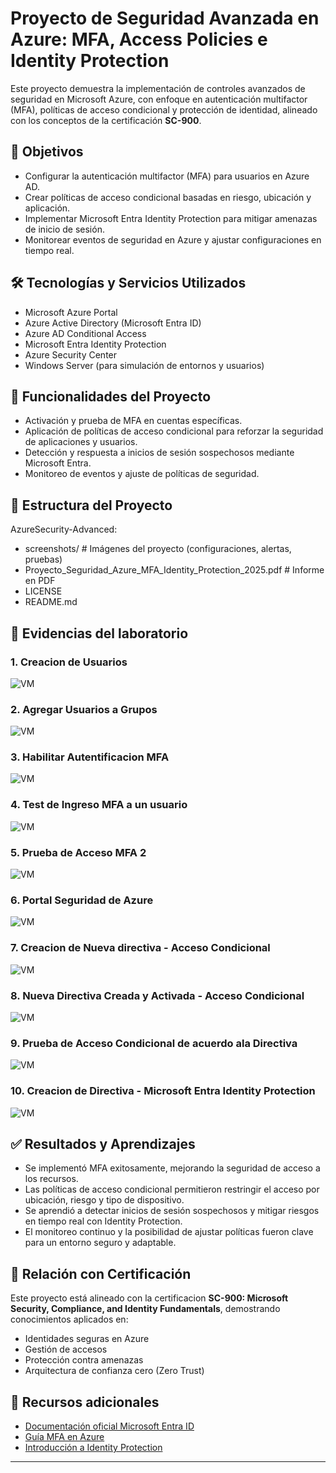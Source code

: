# Proyecto de Seguridad Avanzada en Azure: MFA, Access Policies e Identity Protection

Este proyecto demuestra la implementación de controles avanzados de seguridad en Microsoft Azure, con enfoque en autenticación multifactor (MFA), políticas de acceso condicional y protección de identidad, alineado con los conceptos de la certificación **SC-900**.

## 📌 Objetivos

- Configurar la autenticación multifactor (MFA) para usuarios en Azure AD.
- Crear políticas de acceso condicional basadas en riesgo, ubicación y aplicación.
- Implementar Microsoft Entra Identity Protection para mitigar amenazas de inicio de sesión.
- Monitorear eventos de seguridad en Azure y ajustar configuraciones en tiempo real.

## 🛠 Tecnologías y Servicios Utilizados

- Microsoft Azure Portal  
- Azure Active Directory (Microsoft Entra ID)  
- Azure AD Conditional Access  
- Microsoft Entra Identity Protection  
- Azure Security Center  
- Windows Server (para simulación de entornos y usuarios)

## 🔐 Funcionalidades del Proyecto

- Activación y prueba de MFA en cuentas específicas.
- Aplicación de políticas de acceso condicional para reforzar la seguridad de aplicaciones y usuarios.
- Detección y respuesta a inicios de sesión sospechosos mediante Microsoft Entra.
- Monitoreo de eventos y ajuste de políticas de seguridad.

## 📂 Estructura del Proyecto

AzureSecurity-Advanced:
- screenshots/ # Imágenes del proyecto (configuraciones, alertas, pruebas)
- Proyecto_Seguridad_Azure_MFA_Identity_Protection_2025.pdf # Informe en PDF
- LICENSE
- README.md

## 📸 Evidencias del laboratorio

### 1. Creacion de Usuarios
![VM](https://github.com/Jhon010690/AzureIdentityProtection/blob/main/Imagenes%20Seguridad/Creacion%20de%20Usuarios.jpg)

### 2. Agregar Usuarios a Grupos
![VM](https://github.com/Jhon010690/AzureIdentityProtection/blob/main/Imagenes%20Seguridad/Agregar%20Usuarios%20a%20Grupos.jpg)

### 3. Habilitar Autentificacion MFA
![VM](https://github.com/Jhon010690/AzureIdentityProtection/blob/main/Imagenes%20Seguridad/Habilitar%20Autentificacion%20MFA.jpg)

### 4. Test de Ingreso MFA a un usuario
![VM](https://github.com/Jhon010690/AzureIdentityProtection/blob/main/Imagenes%20Seguridad/Test%20de%20Ingreso%20MFA%20a%20un%20usuario.jpg)

### 5. Prueba de Acceso MFA 2
![VM](https://github.com/Jhon010690/AzureIdentityProtection/blob/main/Imagenes%20Seguridad/Prueba%20de%20Acceso%20MFA%202.jpg)

### 6. Portal Seguridad de Azure
![VM](https://github.com/Jhon010690/AzureIdentityProtection/blob/main/Imagenes%20Seguridad/Portal%20Seguridad%20de%20Azure.jpg)

### 7. Creacion de Nueva directiva - Acceso Condicional
![VM](https://github.com/Jhon010690/AzureIdentityProtection/blob/main/Imagenes%20Seguridad/Creacion%20de%20Nueva%20directiva%20-%20Acceso%20Condincional.jpg)

### 8. Nueva Directiva Creada y Activada - Acceso Condicional
![VM](https://github.com/Jhon010690/AzureIdentityProtection/blob/main/Imagenes%20Seguridad/Nueva%20Directiva%20Creada%20y%20Activada%20-%20Acceso%20Condicional.jpg)

### 9. Prueba de Acceso Condicional de acuerdo ala Directiva
![VM](https://github.com/Jhon010690/AzureIdentityProtection/blob/main/Imagenes%20Seguridad/Prueba%20de%20Acceso%20Condicional%20de%20acuerdo%20ala%20Directiva.jpg)

### 10. Creacion de Directiva - Microsoft Entra Identity Protection
![VM](https://github.com/Jhon010690/AzureIdentityProtection/blob/main/Imagenes%20Seguridad/Creacion%20de%20Directiva%20-%20Microsoft%20Entra%20Identity%20Protection.jpg)

## ✅ Resultados y Aprendizajes

- Se implementó MFA exitosamente, mejorando la seguridad de acceso a los recursos.
- Las políticas de acceso condicional permitieron restringir el acceso por ubicación, riesgo y tipo de dispositivo.
- Se aprendió a detectar inicios de sesión sospechosos y mitigar riesgos en tiempo real con Identity Protection.
- El monitoreo continuo y la posibilidad de ajustar políticas fueron clave para un entorno seguro y adaptable.

## 📘 Relación con Certificación

Este proyecto está alineado con la certificacion **SC-900: Microsoft Security, Compliance, and Identity Fundamentals**, demostrando conocimientos aplicados en:

- Identidades seguras en Azure
- Gestión de accesos
- Protección contra amenazas
- Arquitectura de confianza cero (Zero Trust)

## 📎 Recursos adicionales

- [Documentación oficial Microsoft Entra ID](https://learn.microsoft.com/en-us/entra/identity/)
- [Guía MFA en Azure](https://learn.microsoft.com/en-us/azure/active-directory/authentication/tutorial-enable-azure-mfa)
- [Introducción a Identity Protection](https://learn.microsoft.com/en-us/azure/active-directory/identity-protection/overview-identity-protection)

---



